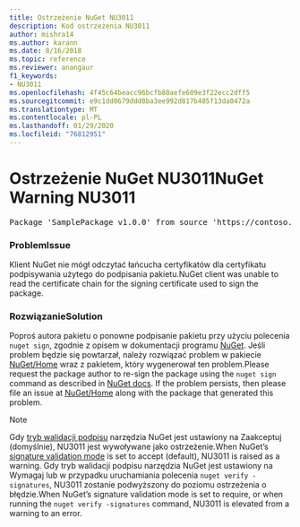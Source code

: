 ```yaml
---
title: Ostrzeżenie NuGet NU3011
description: Kod ostrzeżenia NU3011
author: mishra14
ms.author: karann
ms.date: 8/16/2018
ms.topic: reference
ms.reviewer: anangaur
f1_keywords:
- NU3011
ms.openlocfilehash: 4f45c64beacc96bcfb80aefe609e3f22ecc2dff5
ms.sourcegitcommit: e9c1dd0679ddd8ba3ee992d817b405f13da0472a
ms.translationtype: MT
ms.contentlocale: pl-PL
ms.lasthandoff: 01/29/2020
ms.locfileid: "76812951"
---
```

# <a name="nuget-warning-nu3011"></a><span data-ttu-id="e309d-103">Ostrzeżenie NuGet NU3011</span><span class="sxs-lookup"><span data-stu-id="e309d-103">NuGet Warning NU3011</span></span>

<pre>Package 'SamplePackage v1.0.0' from source 'https://contoso.com/index.json': The primary signature is invalid.</pre>

### <a name="issue"></a><span data-ttu-id="e309d-104">Problem</span><span class="sxs-lookup"><span data-stu-id="e309d-104">Issue</span></span>

<span data-ttu-id="e309d-105">Klient NuGet nie mógł odczytać łańcucha certyfikatów dla certyfikatu podpisywania użytego do podpisania pakietu.</span><span class="sxs-lookup"><span data-stu-id="e309d-105">NuGet client was unable to read the certificate chain for the signing certificate used to sign the package.</span></span>


### <a name="solution"></a><span data-ttu-id="e309d-106">Rozwiązanie</span><span class="sxs-lookup"><span data-stu-id="e309d-106">Solution</span></span>

<span data-ttu-id="e309d-107">Poproś autora pakietu o ponowne podpisanie pakietu przy użyciu polecenia `nuget sign`, zgodnie z opisem w dokumentacji programu [NuGet](../../create-packages/sign-a-package.md). Jeśli problem będzie się powtarzał, należy rozwiązać problem w pakiecie [NuGet/Home](https://github.com/NuGet/Home/issues) wraz z pakietem, który wygenerował ten problem.</span><span class="sxs-lookup"><span data-stu-id="e309d-107">Please request the package author to re-sign the package using the `nuget sign` command as described in [NuGet docs](../../create-packages/sign-a-package.md). If the problem persists, then please file an issue at [NuGet/Home](https://github.com/NuGet/Home/issues) along with the package that generated this problem.</span></span>


> [!Note]
> <span data-ttu-id="e309d-108">Gdy [tryb walidacji podpisu](../../consume-packages/installing-signed-packages.md#configure-package-signature-requirements) narzędzia NuGet jest ustawiony na Zaakceptuj (domyślnie), NU3011 jest wywoływane jako ostrzeżenie.</span><span class="sxs-lookup"><span data-stu-id="e309d-108">When NuGet’s [signature validation mode](../../consume-packages/installing-signed-packages.md#configure-package-signature-requirements) is set to accept (default), NU3011 is raised as a warning.</span></span> <span data-ttu-id="e309d-109">Gdy tryb walidacji podpisu narzędzia NuGet jest ustawiony na Wymagaj lub w przypadku uruchamiania polecenia `nuget verify -signatures`, NU3011 zostanie podwyższony do poziomu ostrzeżenia o błędzie.</span><span class="sxs-lookup"><span data-stu-id="e309d-109">When NuGet’s signature validation mode is set to require, or when running the `nuget verify -signatures` command, NU3011 is elevated from a warning to an error.</span></span> 
